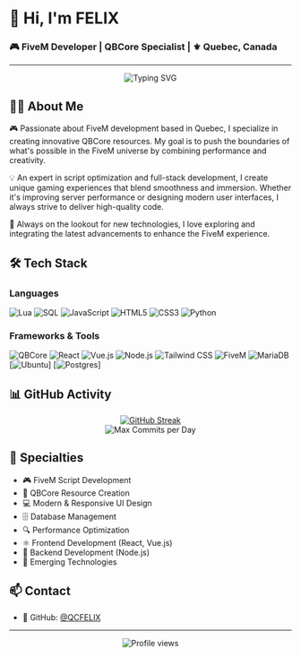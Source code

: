 # 👋 Hi, I'm FELIX

### 🎮 FiveM Developer | QBCore Specialist | ⚜️ Quebec, Canada

---

<div align="center">
  <img src="https://readme-typing-svg.demolab.com?font=Fira+Code&pause=1000&color=2C8EBB&center=true&vCenter=true&width=435&lines=FiveM+Developer;QBCore+Specialist;Full-Stack+Developer;Tech+Enthusiast" alt="Typing SVG" />
</div>

## 👨‍💻 About Me

🎮 Passionate about FiveM development based in Quebec, I specialize in creating innovative QBCore resources. My goal is to push the boundaries of what's possible in the FiveM universe by combining performance and creativity.

💡 An expert in script optimization and full-stack development, I create unique gaming experiences that blend smoothness and immersion. Whether it's improving server performance or designing modern user interfaces, I always strive to deliver high-quality code.

🚀 Always on the lookout for new technologies, I love exploring and integrating the latest advancements to enhance the FiveM experience. 

## 🛠️ Tech Stack

### Languages
![Lua](https://img.shields.io/badge/Lua-2C2D72?style=for-the-badge&logo=lua&logoColor=white)
![SQL](https://img.shields.io/badge/SQL-4479A1?style=for-the-badge&logo=mysql&logoColor=white)
![JavaScript](https://img.shields.io/badge/JavaScript-F7DF1E?style=for-the-badge&logo=javascript&logoColor=black)
![HTML5](https://img.shields.io/badge/HTML5-E34F26?style=for-the-badge&logo=html5&logoColor=white)
![CSS3](https://img.shields.io/badge/CSS3-1572B6?style=for-the-badge&logo=css3&logoColor=white)
![Python](https://img.shields.io/badge/Python-3776AB?style=for-the-badge&logo=python&logoColor=white)

### Frameworks & Tools
![QBCore](https://img.shields.io/badge/QBCore-000000?style=for-the-badge&logo=fivem&logoColor=white)
![React](https://img.shields.io/badge/React-20232A?style=for-the-badge&logo=react&logoColor=61DAFB)
![Vue.js](https://img.shields.io/badge/Vue.js-35495E?style=for-the-badge&logo=vue.js&logoColor=4FC08D)
![Node.js](https://img.shields.io/badge/Node.js-43853D?style=for-the-badge&logo=node.js&logoColor=white)
![Tailwind CSS](https://img.shields.io/badge/Tailwind_CSS-38B2AC?style=for-the-badge&logo=tailwind-css&logoColor=white)
![FiveM](https://img.shields.io/badge/FiveM-F40552?style=for-the-badge&logo=fivem&logoColor=white)
![MariaDB](https://img.shields.io/badge/MariaDB-003545?style=for-the-badge&logo=mariadb&logoColor=white)
[![Ubuntu](https://img.shields.io/badge/Ubuntu-E95420?logo=ubuntu&logoColor=white)]
[![Postgres](https://img.shields.io/badge/Postgres-%23316192.svg?logo=postgresql&logoColor=white)]



## 📊 GitHub Activity

<div align="center">
<a href="https://git.io/streak-stats">
  <img src="https://github-readme-streak-stats-versel.vercel.app?user=QCFELIX&theme=tokyonight&hide_border=true&border_radius=45&date_format=j%20M%5B%20Y%5D&card_width=500&card_height=250" alt="GitHub Streak" />
</a>
</div>

<div align="center">
  <img src="https://img.shields.io/badge/🔥_Most_Commits_In_One_Day-11-1a1b27?style=for-the-badge&labelColor=1a1b27&color=70a5fd" alt="Max Commits per Day" />
</div>

## 🌟 Specialties

- 🎮 FiveM Script Development
- 🔧 QBCore Resource Creation
- 💻 Modern & Responsive UI Design
- 🗄️ Database Management
- 🔍 Performance Optimization
- ⚛️ Frontend Development (React, Vue.js)
- 🔄 Backend Development (Node.js)
- 🚀 Emerging Technologies

## 📫 Contact

- 💼 GitHub: [@QCFELIX](https://github.com/QCFELIX)

---

<div align="center">
  <img src="https://komarev.com/ghpvc/?username=QCFELIX&color=blue&style=flat-square" alt="Profile views" />
</div>
